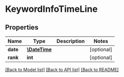 # KeywordInfoTimeLine

## Properties
Name | Type | Description | Notes
------------ | ------------- | ------------- | -------------
**date** | [**\DateTime**](\DateTime.md) |  | [optional] 
**rank** | **int** |  | [optional] 

[[Back to Model list]](../README.md#documentation-for-models) [[Back to API list]](../README.md#documentation-for-api-endpoints) [[Back to README]](../README.md)


